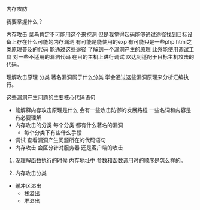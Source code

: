 内存攻防



我要掌握什么？

内存攻击   菜鸟肯定不可能用这个来挖洞  但是我觉得起码能够通过途径找到目标设备上存在什么可能的内存漏洞   有可能是能使用的exp  有可能只是一些php html之类原理普及的代码   能通过这些途径 了解到一个漏洞产生的原理   此外能使用调试工具  对一些不适用的漏洞代码 在目的主机上进行调试  以达到适配于目标主机攻击的代码。

理解攻击原理  分类  著名漏洞属于什么分类  学会通过这些漏洞原理来分析汇编执行。

这些漏洞产生问题的主要核心代码语句

- 能解释内存攻击原理是什么  会有一些攻击防御的发展路程   一些名词和内容是有必要理解
- 内存攻击的分类    每个分类   都有什么著名的漏洞
  - 每个分类下有些什么手段
- 调试  查看漏洞产生问题所在的代码语句  
- 内存攻击  会区分针对服务器  还是客户端的攻击



1. 没理解函数执行的时候   内存地址中  参数和函数调用时的顺序是怎么样的。

1. 内存攻击分类

- 缓冲区溢出
  - 栈溢出
  - 堆溢出





